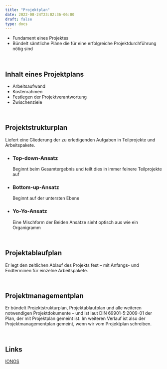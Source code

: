 ```yaml
---
title: "Projektplan"
date: 2022-08-24T23:02:36-06:00
draft: false
type: docs
---
```



- Fundament eines Projektes
- Bündelt sämtliche Pläne die für eine erfolgreiche Projektdurchführung nötig sind

<br>

## Inhalt eines Projektplans

- Arbeitsaufwand
- Kostenrahmen
- Festlegen der Projektverantwortung
- Zwischenziele

<br>

## Projektstrukturplan

Liefert eine Gliederung der zu erledigenden Aufgaben in Teilprojekte und Arbeitspakete.

- ### Top-down-Ansatz

    Beginnt beim Gesamtergebnis und teilt dies in immer feinere Teilprojekte auf

- ### Bottom-up-Ansatz

    Beginnt auf der untersten Ebene

- ### Yo-Yo-Ansatz

    Eine Mischform der Beiden Ansätze
    sieht optisch aus wie ein Organigramm

<br>

## Projektablaufplan

Er legt den zeitlichen Ablauf des Projekts fest – mit Anfangs- und Endterminen für einzelne Arbeitspakete.

<br>

## Projektmanagementplan

Er bündelt Projektstrukturplan, Projektablaufplan und alle weiteren notwendigen Projektdokumente – und ist laut DIN 69901-5:2009-01 der Plan, der mit Projektplan gemeint ist. Im weiteren Verlauf ist also der Projektmanagementplan gemeint, wenn wir vom Projektplan schreiben.

<br>

## Links

[IONOS](https://www.ionos.de/startupguide/produktivitaet/projektplan/)
